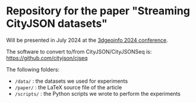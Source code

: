
# Repository for the paper "Streaming CityJSON datasets"

Will be presented in July 2024 at the [3dgeoinfo 2024 conference](https://3dgeoinfoeg-ice.webs.uvigo.es/3dgeoinfo).

The software to convert to/from CityJSON/CityJSONSeq is: https://github.com/cityjson/cjseq

The following folders:

  - `/data/` : the datasets we used for experiments 
  - `/paper/` : the LaTeX source file of the article
  - `/scripts/` : the Python scripts we wrote to perform the experiments 

